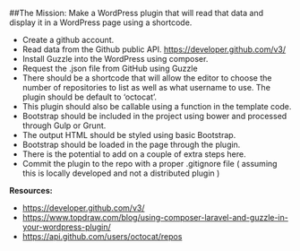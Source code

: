 ##The Mission: 
Make a WordPress plugin that will read that data and display it in a WordPress page using a shortcode.


* Create a github account.
* Read data from the Github public API. https://developer.github.com/v3/ 
* Install Guzzle into the WordPress using composer.
* Request the .json file from GitHub using Guzzle
* There should be a shortcode that will allow the editor to choose the number of repositories to list as well as what username to use.  The plugin should be default to ‘octocat’.
* This plugin should also be callable using a function in the template code.
* Bootstrap should be included in the project using bower and processed through Gulp or Grunt.
* The output HTML should be styled using basic Bootstrap.
* Bootstrap should be loaded in the page through the plugin.
* There is the potential to add on a couple of extra steps here.
* Commit the plugin to the repo with a proper .gitignore file ( assuming this is locally developed and not a distributed plugin )


**Resources:**

* https://developer.github.com/v3/
* https://www.topdraw.com/blog/using-composer-laravel-and-guzzle-in-your-wordpress-plugin/
* https://api.github.com/users/octocat/repos


